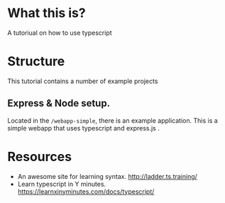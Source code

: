 
# What this is?

A tutoriual on how to use typescript

# Structure 

This tutorial contains a number of example projects

## Express & Node setup.

Located in the `/webapp-simple`, there is an example application. This is a simple webapp that uses typescript and express.js .


# Resources

- An awesome site for learning syntax. http://ladder.ts.training/
- Learn typescript in Y minutes. https://learnxinyminutes.com/docs/typescript/ 


